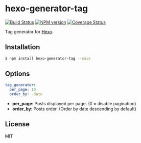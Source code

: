 # hexo-generator-tag

[![Build Status](https://travis-ci.org/hexojs/hexo-generator-tag.svg?branch=master)](https://travis-ci.org/hexojs/hexo-generator-tag)
[![NPM version](https://badge.fury.io/js/hexo-generator-tag.svg)](https://www.npmjs.com/package/hexo-generator-tag)
[![Coverage Status](https://img.shields.io/coveralls/hexojs/hexo-generator-tag.svg)](https://coveralls.io/r/hexojs/hexo-generator-tag?branch=master)

Tag generator for [Hexo].

## Installation

``` bash
$ npm install hexo-generator-tag --save
```

## Options

``` yaml
tag_generator:
  per_page: 10
  order_by: -date
```

- **per_page**: Posts displayed per page. (0 = disable pagination)
- **order_by**: Posts order. (Order by date descending by default)

## License

MIT

[Hexo]: http://hexo.io/
